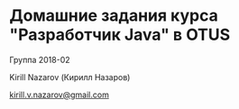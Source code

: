 ﻿# Домашние задания курса "Разработчик Java" в OTUS

Группа 2018-02

Kirill Nazarov (Кирилл Назаров)

kirill.v.nazarov@gmail.com

